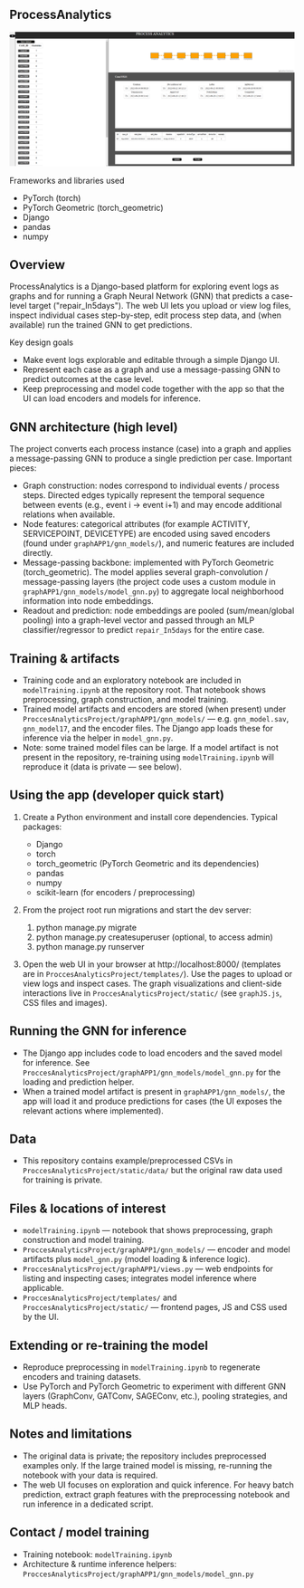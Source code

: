 ## ProcessAnalytics


![alt text](https://github.com/Moritz-Link/ProcessAnalytics/blob/main/ProccesAnalyticsProject/ProcessAnalticsPlatform.png)

Frameworks and libraries used
 - PyTorch (torch)
 - PyTorch Geometric (torch_geometric)
 - Django
 - pandas
 - numpy

Overview
--------
ProcessAnalytics is a Django-based platform for exploring event logs as graphs and for running a Graph Neural Network (GNN) that predicts a case-level target ("repair_In5days"). The web UI lets you upload or view log files, inspect individual cases step-by-step, edit process step data, and (when available) run the trained GNN to get predictions.

Key design goals
 - Make event logs explorable and editable through a simple Django UI.
 - Represent each case as a graph and use a message-passing GNN to predict outcomes at the case level.
 - Keep preprocessing and model code together with the app so that the UI can load encoders and models for inference.

GNN architecture (high level)
------------------------------
The project converts each process instance (case) into a graph and applies a message-passing GNN to produce a single prediction per case. Important pieces:

 - Graph construction: nodes correspond to individual events / process steps. Directed edges typically represent the temporal sequence between events (e.g., event i -> event i+1) and may encode additional relations when available.
 - Node features: categorical attributes (for example ACTIVITY, SERVICEPOINT, DEVICETYPE) are encoded using saved encoders (found under `graphAPP1/gnn_models/`), and numeric features are included directly.
 - Message-passing backbone: implemented with PyTorch Geometric (torch_geometric). The model applies several graph-convolution / message-passing layers (the project code uses a custom module in `graphAPP1/gnn_models/model_gnn.py`) to aggregate local neighborhood information into node embeddings.
 - Readout and prediction: node embeddings are pooled (sum/mean/global pooling) into a graph-level vector and passed through an MLP classifier/regressor to predict `repair_In5days` for the entire case.

Training & artifacts
--------------------
- Training code and an exploratory notebook are included in `modelTraining.ipynb` at the repository root. That notebook shows preprocessing, graph construction, and model training.
- Trained model artifacts and encoders are stored (when present) under `ProccesAnalyticsProject/graphAPP1/gnn_models/` — e.g. `gnn_model.sav`, `gnn_model17`, and the encoder files. The Django app loads these for inference via the helper in `model_gnn.py`.
- Note: some trained model files can be large. If a model artifact is not present in the repository, re-training using `modelTraining.ipynb` will reproduce it (data is private — see below).

Using the app (developer quick start)
-----------------------------------
1. Create a Python environment and install core dependencies. Typical packages:

	- Django
	- torch
	- torch_geometric (PyTorch Geometric and its dependencies)
	- pandas
	- numpy
	- scikit-learn (for encoders / preprocessing)

2. From the project root run migrations and start the dev server:

	1. python manage.py migrate
	2. python manage.py createsuperuser  (optional, to access admin)
	3. python manage.py runserver

3. Open the web UI in your browser at http://localhost:8000/ (templates are in `ProccesAnalyticsProject/templates/`). Use the pages to upload or view logs and inspect cases. The graph visualizations and client-side interactions live in `ProccesAnalyticsProject/static/` (see `graphJS.js`, CSS files and images).

Running the GNN for inference
-----------------------------
- The Django app includes code to load encoders and the saved model for inference. See `ProccesAnalyticsProject/graphAPP1/gnn_models/model_gnn.py` for the loading and prediction helper.
- When a trained model artifact is present in `graphAPP1/gnn_models/`, the app will load it and produce predictions for cases (the UI exposes the relevant actions where implemented).

Data
----
- This repository contains example/preprocessed CSVs in `ProccesAnalyticsProject/static/data/` but the original raw data used for training is private.

Files & locations of interest
----------------------------
- `modelTraining.ipynb` — notebook that shows preprocessing, graph construction and model training.
- `ProccesAnalyticsProject/graphAPP1/gnn_models/` — encoder and model artifacts plus `model_gnn.py` (model loading & inference logic).
- `ProccesAnalyticsProject/graphAPP1/views.py` — web endpoints for listing and inspecting cases; integrates model inference where applicable.
- `ProccesAnalyticsProject/templates/` and `ProccesAnalyticsProject/static/` — frontend pages, JS and CSS used by the UI.

Extending or re-training the model
----------------------------------
- Reproduce preprocessing in `modelTraining.ipynb` to regenerate encoders and training datasets.
- Use PyTorch and PyTorch Geometric to experiment with different GNN layers (GraphConv, GATConv, SAGEConv, etc.), pooling strategies, and MLP heads.

Notes and limitations
---------------------
- The original data is private; the repository includes preprocessed examples only. If the large trained model is missing, re-running the notebook with your data is required.
- The web UI focuses on exploration and quick inference. For heavy batch prediction, extract graph features with the preprocessing notebook and run inference in a dedicated script.

Contact / model training
------------------------
 - Training notebook: `modelTraining.ipynb`
 - Architecture & runtime inference helpers: `ProccesAnalyticsProject/graphAPP1/gnn_models/model_gnn.py`




